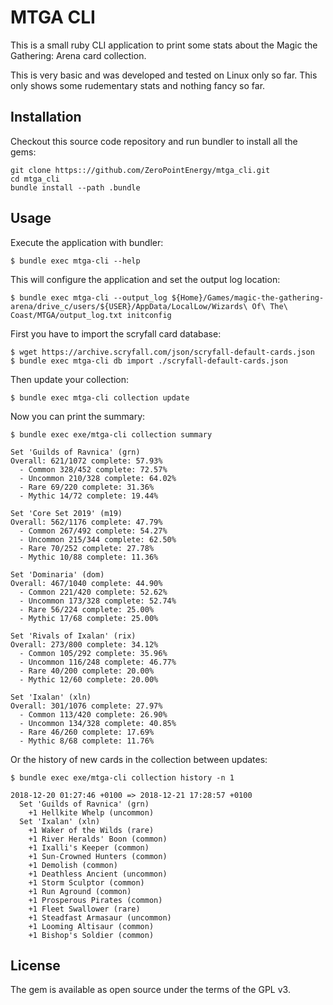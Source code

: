 # MTGA CLI

This is a small ruby CLI application to print some stats about the Magic the Gathering: Arena card collection.

This is very basic and was developed and tested on Linux only so far. This only shows some rudementary stats and nothing fancy so far.

## Installation

Checkout this source code repository and run bundler to install all the gems:

    git clone https:://github.com/ZeroPointEnergy/mtga_cli.git
    cd mtga_cli
    bundle install --path .bundle

## Usage

Execute the application with bundler:

    $ bundle exec mtga-cli --help

This will configure the application and set the output log location:

    $ bundle exec mtga-cli --output_log ${Home}/Games/magic-the-gathering-arena/drive_c/users/${USER}/AppData/LocalLow/Wizards\ Of\ The\ Coast/MTGA/output_log.txt initconfig

First you have to import the scryfall card database:

    $ wget https://archive.scryfall.com/json/scryfall-default-cards.json
    $ bundle exec mtga-cli db import ./scryfall-default-cards.json

Then update your collection:

    $ bundle exec mtga-cli collection update

Now you can print the summary:

    $ bundle exec exe/mtga-cli collection summary

    Set 'Guilds of Ravnica' (grn)
    Overall: 621/1072 complete: 57.93%
      - Common 328/452 complete: 72.57%
      - Uncommon 210/328 complete: 64.02%
      - Rare 69/220 complete: 31.36%
      - Mythic 14/72 complete: 19.44%

    Set 'Core Set 2019' (m19)
    Overall: 562/1176 complete: 47.79%
      - Common 267/492 complete: 54.27%
      - Uncommon 215/344 complete: 62.50%
      - Rare 70/252 complete: 27.78%
      - Mythic 10/88 complete: 11.36%

    Set 'Dominaria' (dom)
    Overall: 467/1040 complete: 44.90%
      - Common 221/420 complete: 52.62%
      - Uncommon 173/328 complete: 52.74%
      - Rare 56/224 complete: 25.00%
      - Mythic 17/68 complete: 25.00%

    Set 'Rivals of Ixalan' (rix)
    Overall: 273/800 complete: 34.12%
      - Common 105/292 complete: 35.96%
      - Uncommon 116/248 complete: 46.77%
      - Rare 40/200 complete: 20.00%
      - Mythic 12/60 complete: 20.00%

    Set 'Ixalan' (xln)
    Overall: 301/1076 complete: 27.97%
      - Common 113/420 complete: 26.90%
      - Uncommon 134/328 complete: 40.85%
      - Rare 46/260 complete: 17.69%
      - Mythic 8/68 complete: 11.76%

Or the history of new cards in the collection between updates:

    $ bundle exec exe/mtga-cli collection history -n 1

    2018-12-20 01:27:46 +0100 => 2018-12-21 17:28:57 +0100
      Set 'Guilds of Ravnica' (grn)
        +1 Hellkite Whelp (uncommon)
      Set 'Ixalan' (xln)
        +1 Waker of the Wilds (rare)
        +1 River Heralds' Boon (common)
        +1 Ixalli's Keeper (common)
        +1 Sun-Crowned Hunters (common)
        +1 Demolish (common)
        +1 Deathless Ancient (uncommon)
        +1 Storm Sculptor (common)
        +1 Run Aground (common)
        +1 Prosperous Pirates (common)
        +1 Fleet Swallower (rare)
        +1 Steadfast Armasaur (uncommon)
        +1 Looming Altisaur (common)
        +1 Bishop's Soldier (common)

## License

The gem is available as open source under the terms of the GPL v3.
